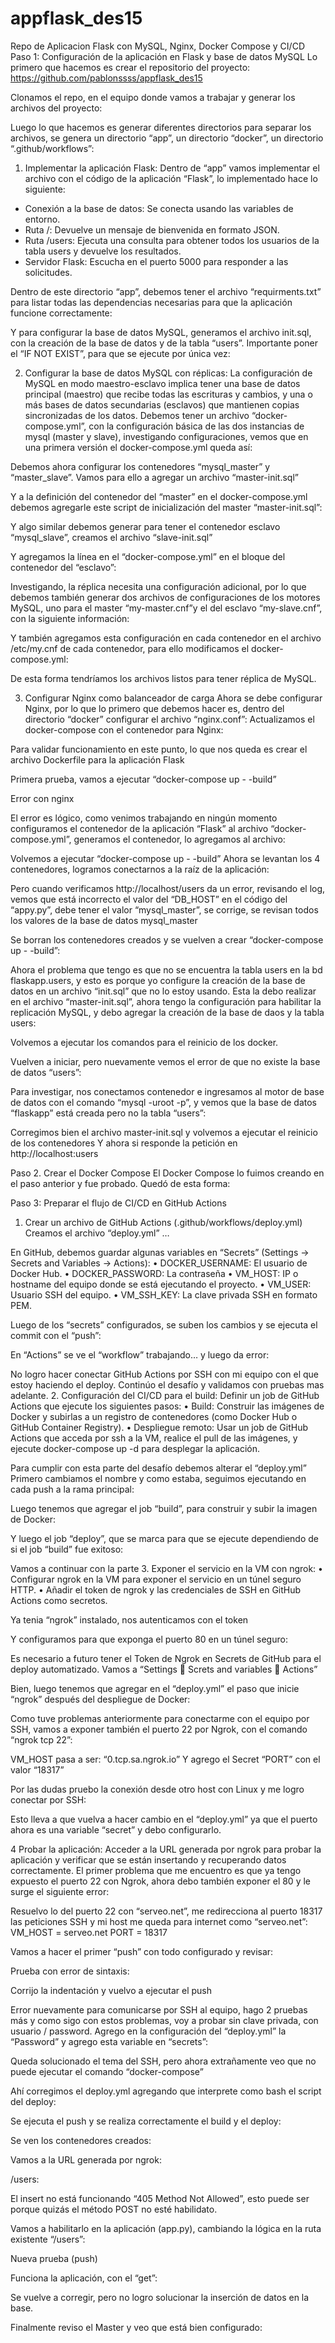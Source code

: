 # appflask_des15
Repo de Aplicacion Flask con MySQL, Nginx, Docker Compose y CI/CD
Paso 1: Configuración de la aplicación en Flask y base de datos MySQL
Lo primero que hacemos es crear el repositorio del proyecto: https://github.com/pablonssss/appflask_des15 
 
Clonamos el repo, en el equipo donde vamos a trabajar y generar los archivos del proyecto:
 
 
Luego lo que hacemos es generar diferentes directorios para separar los archivos, se genera un directorio “app”, un directorio “docker”, un directorio “.github/workflows”:
 
1.	Implementar la aplicación Flask:
Dentro de “app” vamos implementar el archivo con el código de la aplicación “Flask”, lo implementado hace lo siguiente: 
-	Conexión a la base de datos: Se conecta usando las variables de entorno.
-	Ruta /: Devuelve un mensaje de bienvenida en formato JSON.
-	Ruta /users: Ejecuta una consulta para obtener todos los usuarios de la tabla users y devuelve los resultados.
-	Servidor Flask: Escucha en el puerto 5000 para responder a las solicitudes.

 
Dentro de este directorio “app”, debemos tener el archivo “requirments.txt” para listar todas las dependencias necesarias para que la aplicación funcione correctamente:
 
Y para configurar la base de datos MySQL, generamos el archivo init.sql, con la creación de la base de datos y de la tabla “users”. Importante poner el “IF NOT EXIST”, para que se ejecute por única vez:
 

2.	Configurar la base de datos MySQL con réplicas:
La configuración de MySQL en modo maestro-esclavo implica tener una base de datos principal (maestro) que recibe todas las escrituras y cambios, y una o más bases de datos secundarias (esclavos) que mantienen copias sincronizadas de los datos.
Debemos tener un archivo “docker-compose.yml”, con la configuración básica de las dos instancias de mysql (master y slave), investigando configuraciones, vemos que en una primera versión el docker-compose.yml queda así:
 
Debemos ahora configurar los contenedores “mysql_master” y “master_slave”.
Vamos para ello a agregar un archivo “master-init.sql” 
 
Y a la definición del contenedor del “master” en el docker-compose.yml debemos agregarle este script de inicialización del master “master-init.sql”:
 

Y algo similar debemos generar para tener el contenedor esclavo “mysql_slave”, creamos el archivo “slave-init.sql”
 
Y agregamos la línea en el “docker-compose.yml” en el bloque del contenedor del “esclavo”:
 
Investigando, la réplica necesita una configuración adicional, por lo que debemos también generar dos archivos de configuraciones de los motores MySQL, uno para el master “my-master.cnf”y el del esclavo “my-slave.cnf”, con la siguiente información:
 
Y también agregamos esta configuración en cada contenedor en el archivo /etc/my.cnf de cada contenedor, para ello modificamos el docker-compose.yml:
 


De esta forma tendríamos los archivos listos para tener réplica de MySQL.
 
3.	Configurar Nginx como balanceador de carga
Ahora se debe configurar Nginx, por lo que lo primero que debemos hacer es, dentro del directorio “docker” configurar el archivo “nginx.conf”:
Actualizamos el docker-compose con el contenedor para Nginx:
 
Para validar funcionamiento en este punto, lo que nos queda es crear el archivo Dockerfile para la aplicación Flask
 
Primera prueba, vamos a ejecutar “docker-compose up  - -build”
 
 

 
Error con nginx 
 
El error es lógico, como venimos trabajando en ningún momento configuramos el contenedor de la aplicación “Flask” al archivo “docker-compose.yml”, generamos el contenedor, lo agregamos al archivo:
 
Volvemos a ejecutar “docker-compose up  - -build”
Ahora se levantan los 4 contenedores, logramos conectarnos a la raíz de la aplicación:
 
 
Pero cuando verificamos http://localhost/users da un error, revisando el log, vemos que está incorrecto el valor del “DB_HOST” en el código del “appy.py”, debe tener el valor “mysql_master”, se corrige, se revisan todos los valores de la base de datos mysql_master
 
Se borran los contenedores creados y se vuelven a crear “docker-compose up  - -build”:
 

 
Ahora el problema que tengo es que no se encuentra la tabla users en la bd flaskapp.users, y esto es porque yo configure la creación de la base de datos en un archivo “init.sql” que no lo estoy usando.
Esta la debo realizar en el archivo “master-init.sql”, ahora tengo la configuración para habilitar la replicación MySQL, y debo agregar la creación de la base de daos y la tabla users:
 
 

Volvemos a ejecutar los comandos para el reinicio de los docker.
 
 
Vuelven a iniciar, pero nuevamente vemos el error de que no existe la base de datos “users”:
 
Para investigar, nos conectamos contenedor e ingresamos al motor de base de datos con el comando “mysql -uroot -p”, y vemos que la base de datos “flaskapp” está creada pero no la tabla “users”:
 
Corregimos bien el archivo master-init.sql y volvemos a ejecutar el reinicio de los contenedores
Y ahora si responde la petición en http://localhost:users
 
 

Paso 2. Crear el Docker Compose 
El Docker Compose lo fuimos creando en el paso anterior y fue probado.
Quedó de esta forma:
 
 
Paso 3: Preparar el flujo de CI/CD en GitHub Actions 
1.	Crear un archivo de GitHub Actions (.github/workflows/deploy.yml)
Creamos el archivo “deploy.yml” …
 
En GitHub, debemos guardar algunas variables en “Secrets” (Settings → Secrets and Variables → Actions):
•	DOCKER_USERNAME: El usuario de Docker Hub.
•	DOCKER_PASSWORD: La contraseña
•	VM_HOST: IP o hostname del equipo donde se está ejecutando el proyecto.
•	VM_USER: Usuario SSH del equipo.
•	VM_SSH_KEY: La clave privada SSH en formato PEM.
 
 

Luego de los “secrets” configurados, se suben los cambios y se ejecuta el commit con el “push”:
 
En “Actions” se ve el “workflow” trabajando… y luego da error:
 
 
No logro hacer conectar GitHub Actions por SSH con mi equipo con el que estoy haciendo el deploy.
Continúo el desafío y validamos con pruebas mas adelante.
2.	Configuración del CI/CD para el build: Definir un job de GitHub Actions que ejecute los siguientes pasos: 
•	Build: Construir las imágenes de Docker y subirlas a un registro de contenedores (como Docker Hub o GitHub Container Registry). 
•	Despliegue remoto: Usar un job de GitHub Actions que acceda por ssh a la VM, realice el pull de las imágenes, y ejecute docker-compose up -d para desplegar la aplicación.

Para cumplir con esta parte del desafío debemos alterar el “deploy.yml”
Primero cambiamos el nombre y como estaba, seguimos ejecutando en cada push a la rama principal:
 
Luego tenemos que agregar el job “build”, para construir y subir la imagen de Docker:

 
Y luego el job “deploy”, que se marca para que se ejecute dependiendo de si el job “build” fue exitoso:
 


Vamos a continuar con la parte 3. Exponer el servicio en la VM con ngrok: 
•	Configurar ngrok en la VM para exponer el servicio en un túnel seguro HTTP. 
•	Añadir el token de ngrok y las credenciales de SSH en GitHub Actions como secretos.

Ya tenia “ngrok” instalado, nos autenticamos con el token
 
Y configuramos para que exponga el puerto 80 en un túnel seguro:
 
Es necesario a futuro tener el Token de Ngrok en Secrets de GitHub para el deploy automatizado.
Vamos a “Settings  Screts and variables  Actions” 
 
 

Bien, luego tenemos que agregar en el “deploy.yml” el paso que inicie “ngrok” después del despliegue de Docker:
 
Como tuve problemas anteriormente para conectarme con el equipo por SSH, vamos a exponer también el puerto 22 por Ngrok, con el comando “ngrok tcp 22”:
 
VM_HOST pasa a ser: “0.tcp.sa.ngrok.io” 
Y agrego el Secret “PORT” con el valor “18317” 
 
Por las dudas pruebo la conexión desde otro host con Linux y me logro conectar por SSH:
 


Esto lleva a que vuelva a hacer cambio en el “deploy.yml” ya que el puerto ahora es una variable “secret” y debo configurarlo.
 

4	Probar la aplicación: 
Acceder a la URL generada por ngrok para probar la aplicación y verificar que se están insertando y recuperando datos correctamente.
El primer problema que me encuentro es que ya tengo expuesto el puerto 22 con Ngrok, ahora debo también exponer el 80 y le surge el siguiente error:
 
Resuelvo lo del puerto 22 con “serveo.net”, me redirecciona al puerto 18317 las peticiones SSH y mi host me queda para internet como “serveo.net”:
VM_HOST = serveo.net
PORT = 18317
 
Vamos a hacer el primer “push” con todo configurado y revisar:
 
Prueba con error de sintaxis:
 
Corrijo la indentación y vuelvo a ejecutar el push
 
 
 
Error nuevamente para comunicarse por SSH al equipo, hago 2 pruebas más y como sigo con estos problemas, voy a probar sin clave privada, con usuario / password.
Agrego en la configuración del “deploy.yml” la “Password” y agrego esta variable en “secrets”:
 
 
Queda solucionado el tema del SSH, pero ahora extrañamente veo que no puede ejecutar el comando “docker-compose”
 

Ahí corregimos el deploy.yml agregando que interprete como bash el script del deploy:
 
Se ejecuta el push y se realiza correctamente el build y el deploy:
 
Se ven los contenedores creados:
 
Vamos a la URL generada por ngrok:
 
/users:
 

El insert no está funcionando “405 Method Not Allowed”, esto puede ser porque quizás el método POST no esté habilidato.
 
Vamos a habilitarlo en la aplicación (app.py), cambiando la lógica en la ruta existente “/users”:
 
Nueva prueba (push)
 
Funciona la aplicación, con el “get”:
 
Se vuelve a corregir, pero no logro solucionar la inserción de datos en la base.

Finalmente reviso el Master y veo que está bien configurado:
 









